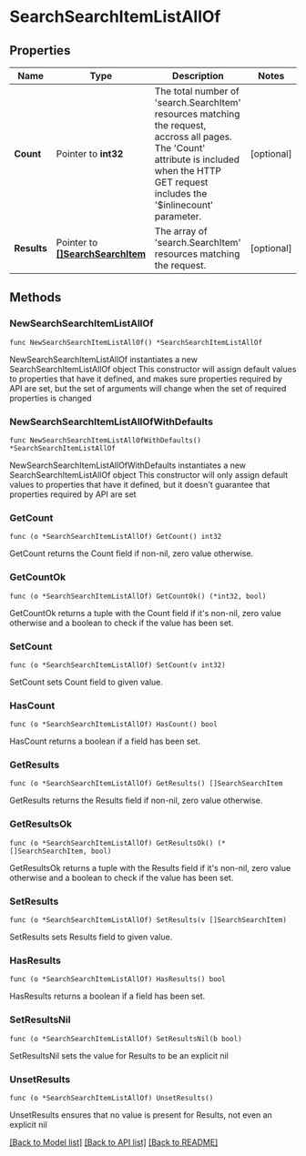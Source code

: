 # SearchSearchItemListAllOf

## Properties

Name | Type | Description | Notes
------------ | ------------- | ------------- | -------------
**Count** | Pointer to **int32** | The total number of &#39;search.SearchItem&#39; resources matching the request, accross all pages. The &#39;Count&#39; attribute is included when the HTTP GET request includes the &#39;$inlinecount&#39; parameter. | [optional] 
**Results** | Pointer to [**[]SearchSearchItem**](SearchSearchItem.md) | The array of &#39;search.SearchItem&#39; resources matching the request. | [optional] 

## Methods

### NewSearchSearchItemListAllOf

`func NewSearchSearchItemListAllOf() *SearchSearchItemListAllOf`

NewSearchSearchItemListAllOf instantiates a new SearchSearchItemListAllOf object
This constructor will assign default values to properties that have it defined,
and makes sure properties required by API are set, but the set of arguments
will change when the set of required properties is changed

### NewSearchSearchItemListAllOfWithDefaults

`func NewSearchSearchItemListAllOfWithDefaults() *SearchSearchItemListAllOf`

NewSearchSearchItemListAllOfWithDefaults instantiates a new SearchSearchItemListAllOf object
This constructor will only assign default values to properties that have it defined,
but it doesn't guarantee that properties required by API are set

### GetCount

`func (o *SearchSearchItemListAllOf) GetCount() int32`

GetCount returns the Count field if non-nil, zero value otherwise.

### GetCountOk

`func (o *SearchSearchItemListAllOf) GetCountOk() (*int32, bool)`

GetCountOk returns a tuple with the Count field if it's non-nil, zero value otherwise
and a boolean to check if the value has been set.

### SetCount

`func (o *SearchSearchItemListAllOf) SetCount(v int32)`

SetCount sets Count field to given value.

### HasCount

`func (o *SearchSearchItemListAllOf) HasCount() bool`

HasCount returns a boolean if a field has been set.

### GetResults

`func (o *SearchSearchItemListAllOf) GetResults() []SearchSearchItem`

GetResults returns the Results field if non-nil, zero value otherwise.

### GetResultsOk

`func (o *SearchSearchItemListAllOf) GetResultsOk() (*[]SearchSearchItem, bool)`

GetResultsOk returns a tuple with the Results field if it's non-nil, zero value otherwise
and a boolean to check if the value has been set.

### SetResults

`func (o *SearchSearchItemListAllOf) SetResults(v []SearchSearchItem)`

SetResults sets Results field to given value.

### HasResults

`func (o *SearchSearchItemListAllOf) HasResults() bool`

HasResults returns a boolean if a field has been set.

### SetResultsNil

`func (o *SearchSearchItemListAllOf) SetResultsNil(b bool)`

 SetResultsNil sets the value for Results to be an explicit nil

### UnsetResults
`func (o *SearchSearchItemListAllOf) UnsetResults()`

UnsetResults ensures that no value is present for Results, not even an explicit nil

[[Back to Model list]](../README.md#documentation-for-models) [[Back to API list]](../README.md#documentation-for-api-endpoints) [[Back to README]](../README.md)


